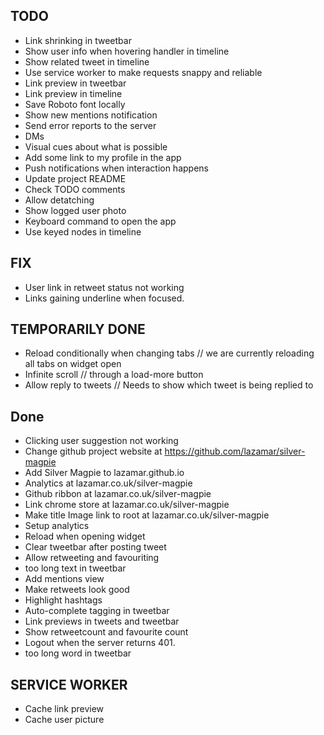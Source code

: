 ## TODO
  - Link shrinking in tweetbar
  - Show user info when hovering handler in timeline
  - Show related tweet in timeline
  - Use service worker to make requests snappy and reliable
  - Link preview in tweetbar
  - Link preview in timeline
  - Save Roboto font locally
  - Show new mentions notification
  - Send error reports to the server
  - DMs
  - Visual cues about what is possible
  - Add some link to my profile in the app
  - Push notifications when interaction happens
  - Update project README
  - Check TODO comments
  - Allow detatching
  - Show logged user photo
  - Keyboard command to open the app
  - Use keyed nodes in timeline


## FIX
  - User link in retweet status not working
  - Links gaining underline when focused.

## TEMPORARILY DONE
  - Reload conditionally when changing tabs // we are currently reloading all tabs on widget open
  - Infinite scroll // through a load-more button
  - Allow reply to tweets // Needs to show which tweet is being replied to


## Done
  - Clicking user suggestion not working
  - Change github project website at https://github.com/lazamar/silver-magpie
  - Add Silver Magpie to lazamar.github.io
  - Analytics at lazamar.co.uk/silver-magpie
  - Github ribbon at lazamar.co.uk/silver-magpie
  - Link chrome store at lazamar.co.uk/silver-magpie
  - Make title Image link to root at lazamar.co.uk/silver-magpie
  - Setup analytics
  - Reload when opening widget
  - Clear tweetbar after posting tweet
  - Allow retweeting and favouriting
  - too long text in tweetbar
  - Add mentions view
  - Make retweets look good
  - Highlight hashtags
  - Auto-complete tagging in tweetbar
  - Link previews in tweets and tweetbar
  - Show retweetcount and favourite count
  - Logout when the server returns 401.
  - too long word in tweetbar


## SERVICE WORKER
  -  Cache link preview
  -  Cache user picture  
